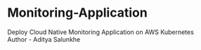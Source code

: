 # Monitoring-Application
 Deploy Cloud Native Monitoring Application on AWS Kubernetes                              
 Author - Aditya Salunkhe 
